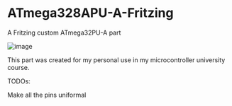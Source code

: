 # ATmega328APU-A-Fritzing

A Fritzing custom ATmega32PU-A part

![image](https://user-images.githubusercontent.com/26723053/142952426-ae36fcb1-4a8a-4b04-8203-eec38ed23e3d.png)

This part was created for my personal use in my microcontroller university course.

TODOs:

  Make all the pins uniformal
 

